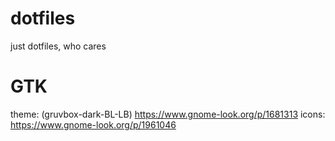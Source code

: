 # dotfiles
just dotfiles, who cares


# GTK
theme: (gruvbox-dark-BL-LB)
https://www.gnome-look.org/p/1681313
icons:
https://www.gnome-look.org/p/1961046
